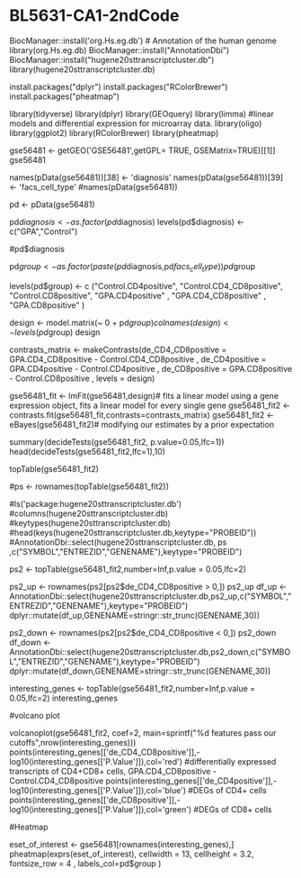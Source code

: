 # BL5631-CA1-2ndCode

BiocManager::install('org.Hs.eg.db') # Annotation of the human genome
library(org.Hs.eg.db)
BiocManager::install("AnnotationDbi")
BiocManager::install("hugene20sttranscriptcluster.db")
library(hugene20sttranscriptcluster.db)

install.packages("dplyr")
install.packages("RColorBrewer")
install.packages("pheatmap")

library(tidyverse)
library(dplyr)
library(GEOquery)
library(limma) #linear models and differential expression for microarray data.
library(oligo)
library(ggplot2)
library(RColorBrewer)
library(pheatmap)


gse56481 <- getGEO('GSE56481',getGPL= TRUE, GSEMatrix=TRUE)[[1]]
gse56481

names(pData(gse56481))[38] <- 'diagnosis'
names(pData(gse56481))[39] <- 'facs_cell_type'
#names(pData(gse56481))

pd <- pData(gse56481)


pd$diagnosis <- as.factor(pd$diagnosis)
levels(pd$diagnosis) <- c("GPA","Control")

#pd$diagnosis

pd$group <- as.factor(paste(pd$diagnosis,pd$facs_cell_type))
pd$group


levels(pd$group) <- c ("Control.CD4positive", "Control.CD4_CD8positive", "Control.CD8positive",  "GPA.CD4positive" ,  "GPA.CD4_CD8positive" , "GPA.CD8positive" )

design <- model.matrix(~ 0 + pd$group)
colnames(design) <- levels(pd$group)
design

contrasts_matrix <- makeContrasts(de_CD4_CD8positive = GPA.CD4_CD8positive - Control.CD4_CD8positive ,
                                  de_CD4positive = GPA.CD4positive - Control.CD4positive ,
                                  de_CD8positive = GPA.CD8positive - Control.CD8positive , 
                                  levels = design)
 
                                  
gse56481_fit <- lmFit(gse56481,design)# fits a linear model using a gene expression object, fits a linear model for every single gene
gse56481_fit2 <- contrasts.fit(gse56481_fit,contrasts=contrasts_matrix)
gse56481_fit2 <- eBayes(gse56481_fit2)# modifying our estimates by a prior expectation

summary(decideTests(gse56481_fit2, p.value=0.05,lfc=1))
head(decideTests(gse56481_fit2,lfc=1),10)

topTable(gse56481_fit2)


#ps <- rownames(topTable(gse56481_fit2))

#ls('package:hugene20sttranscriptcluster.db')
#columns(hugene20sttranscriptcluster.db)
#keytypes(hugene20sttranscriptcluster.db)
#head(keys(hugene20sttranscriptcluster.db,keytype="PROBEID"))
#AnnotationDbi::select(hugene20sttranscriptcluster.db, ps ,c("SYMBOL","ENTREZID","GENENAME"),keytype="PROBEID")

ps2 <- topTable(gse56481_fit2,number=Inf,p.value = 0.05,lfc=2)

ps2_up <- rownames(ps2[ps2$de_CD4_CD8positive > 0,])
ps2_up
df_up <- AnnotationDbi::select(hugene20sttranscriptcluster.db,ps2_up,c("SYMBOL","ENTREZID","GENENAME"),keytype="PROBEID")
dplyr::mutate(df_up,GENENAME=stringr::str_trunc(GENENAME,30))

ps2_down <- rownames(ps2[ps2$de_CD4_CD8positive < 0,])
ps2_down
df_down <- AnnotationDbi::select(hugene20sttranscriptcluster.db,ps2_down,c("SYMBOL","ENTREZID","GENENAME"),keytype="PROBEID")
dplyr::mutate(df_down,GENENAME=stringr::str_trunc(GENENAME,30))

         
interesting_genes <- topTable(gse56481_fit2,number=Inf,p.value = 0.05,lfc=2)
interesting_genes

#volcano plot

volcanoplot(gse56481_fit2, coef=2, main=sprintf("%d features pass our cutoffs",nrow(interesting_genes)))
points(interesting_genes[['de_CD4_CD8positive']],-log10(interesting_genes[['P.Value']]),col='red') #differentially expressed transcripts of CD4+CD8+ cells, GPA.CD4_CD8positive - Control.CD4_CD8positive
points(interesting_genes[['de_CD4positive']],-log10(interesting_genes[['P.Value']]),col='blue') #DEGs of CD4+ cells
points(interesting_genes[['de_CD8positive']],-log10(interesting_genes[['P.Value']]),col='green') #DEGs of CD8+ cells


#Heatmap

eset_of_interest <- gse56481[rownames(interesting_genes),]
pheatmap(exprs(eset_of_interest), cellwidth = 13, cellheight = 3.2, fontsize_row = 4 , labels_col=pd$group )




